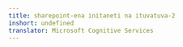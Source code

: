 ```yaml
---
title: sharepoint-ena initaneti na ituvatuva-2
inshort: undefined
translator: Microsoft Cognitive Services
---
```




